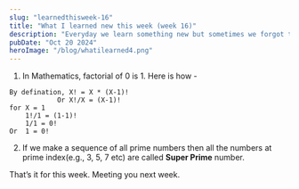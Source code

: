 ```yaml
---
slug: "learnedthisweek-16"
title: "What I learned new this week (week 16)"
description: "Everyday we learn something new but sometimes we forgot that because did not note that down. Specially I do, so I started to write down a small brief about everything I learned. And decided to share that with everyone on weekly basis so that others might learn something new."
pubDate: "Oct 20 2024"
heroImage: "/blog/whatilearned4.png"
---
```




1. In Mathematics, factorial of 0 is 1. Here is how -

```
By defination, X! = X * (X-1)!
            Or X!/X = (X-1)!
for X = 1
    1!/1 = (1-1)!
    1/1 = 0!
Or  1 = 0!
```

2. If we make a sequence of all prime numbers then all the numbers at prime index(e.g., 3, 5, 7 etc) are called **Super Prime** number.

That’s it for this week. Meeting you next week.

